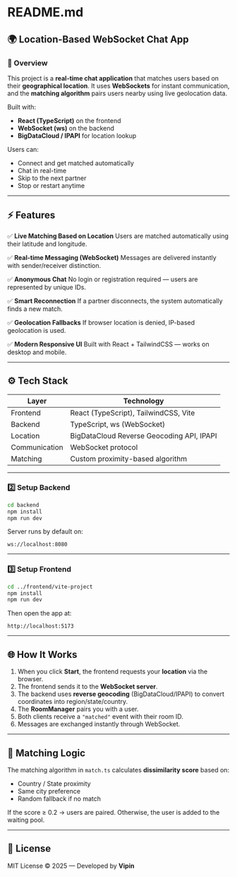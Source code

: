 # README.md

## 🌍 Location-Based WebSocket Chat App

### 💬 Overview

This project is a **real-time chat application** that matches users based on their **geographical location**.
It uses **WebSockets** for instant communication, and the **matching algorithm** pairs users nearby using live geolocation data.

Built with:

* **React (TypeScript)** on the frontend
* **WebSocket (ws)** on the backend
* **BigDataCloud / IPAPI** for location lookup

Users can:

* Connect and get matched automatically
* Chat in real-time
* Skip to the next partner
* Stop or restart anytime

---

## ⚡ Features

✅ **Live Matching Based on Location**
Users are matched automatically using their latitude and longitude.

✅ **Real-time Messaging (WebSocket)**
Messages are delivered instantly with sender/receiver distinction.

✅ **Anonymous Chat**
No login or registration required — users are represented by unique IDs.

✅ **Smart Reconnection**
If a partner disconnects, the system automatically finds a new match.

✅ **Geolocation Fallbacks**
If browser location is denied, IP-based geolocation is used.

✅ **Modern Responsive UI**
Built with React + TailwindCSS — works on desktop and mobile.

---

## ⚙️ Tech Stack

| Layer         | Technology                                |
| ------------- | ----------------------------------------- |
| Frontend      | React (TypeScript), TailwindCSS, Vite     |
| Backend       | TypeScript, ws (WebSocket)                |
| Location      | BigDataCloud Reverse Geocoding API, IPAPI |
| Communication | WebSocket protocol                        |
| Matching      | Custom proximity-based algorithm          |

---

### 2️⃣ Setup Backend

```bash
cd backend
npm install
npm run dev
```

Server runs by default on:

```
ws://localhost:8080
```

---

### 3️⃣ Setup Frontend

```bash
cd ../frontend/vite-project
npm install
npm run dev
```

Then open the app at:

```
http://localhost:5173
```

---

## 🌐 How It Works

1. When you click **Start**, the frontend requests your **location** via the browser.
2. The frontend sends it to the **WebSocket server**.
3. The backend uses **reverse geocoding** (BigDataCloud/IPAPI) to convert coordinates into region/state/country.
4. The **RoomManager** pairs you with a user.
5. Both clients receive a `"matched"` event with their room ID.
6. Messages are exchanged instantly through WebSocket.

---

## 🧠 Matching Logic

The matching algorithm in `match.ts` calculates **dissimilarity score** based on:

* Country / State proximity
* Same city preference
* Random fallback if no match

If the score ≥ 0.2 → users are paired.
Otherwise, the user is added to the waiting pool.

---

## 🧾 License

MIT License © 2025 — Developed by **Vipin**
